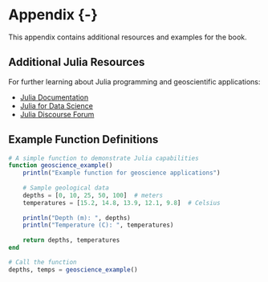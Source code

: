 # Appendix {-}

This appendix contains additional resources and examples for the book.

## Additional Julia Resources

For further learning about Julia programming and geoscientific applications:

- [Julia Documentation](https://docs.julialang.org/)
- [Julia for Data Science](https://juliadatascience.io/) 
- [Julia Discourse Forum](https://discourse.julialang.org/)


## Example Function Definitions

```jl
# A simple function to demonstrate Julia capabilities
function geoscience_example()
    println("Example function for geoscience applications")
    
    # Sample geological data
    depths = [0, 10, 25, 50, 100]  # meters
    temperatures = [15.2, 14.8, 13.9, 12.1, 9.8]  # Celsius
    
    println("Depth (m): ", depths)
    println("Temperature (C): ", temperatures)
    
    return depths, temperatures
end

# Call the function
depths, temps = geoscience_example()
```
